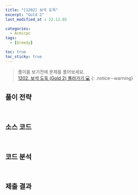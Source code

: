 ```yaml
---
title: "[1202] 보석 도둑"
excerpt: "Gold 2"
last_modified_at : 22.11.05

categories:
  - Acmicpc
tags:
  - [Greedy]

toc: true
toc_sticky: true
---
```

> 풀이를 보기전에 문제를 풀어보세요.  
> [1202. 보석 도둑 (Gold 2) 풀러가기 💻](https://www.acmicpc.net/problem/1202)
{: .notice--warning}

## 풀이 전략
  
<br>

## 소스 코드

  
<br>

## 코드 분석

  
<br>

## 제출 결과  
